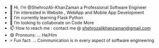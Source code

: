 - 👋 Hi, I’m @ShehrozAli-KhanZaman a Professional Software Engineer
- 👀 I’m interested in Website , WebApp and Mobile App Development
- 🌱 I’m currently learning Flask Python
- 💞️ I’m looking to collaborate on Code More
- 📫 How to reach me : contact me @ shehrozalikhanzaman@gmail.com
- 😄 Pronouns: ... He/Him
- ⚡ Fun fact: ... Communication is in every aspect of software engineering

<!---
ShehrozAli-KhanZaman/ShehrozAli-KhanZaman is a ✨ special ✨ repository because its `README.md` (this file) appears on your GitHub profile.
You can click the Preview link to take a look at your changes.
--->
